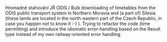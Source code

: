 Hromadné stahování JŘ ODIS / 
Bulk downloading of timetables from the ODIS public transport system in Northern Moravia and (a part of) Silesia (these lands are located in the north-eastern part of the Czech Republic, in case you happen not to know it :-) ).
Trying to refactor the code (time permitting) and introduce the idiomatic error-handling based on the Result type instead of my own railway-oriented error handling.

